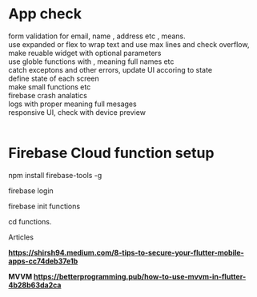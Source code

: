 # App check

form validation for email, name , address etc , means.<br />
use expanded or flex to wrap text and use max lines and check overflow,  <br />
make reuable widget with optional parameters  <br/>
use globle functions with , meaning full names etc <br/>
catch exceptons and other errors, update UI accoring to state <br />
define state of each screen <br />
make small functions etc <br />
firebase crash analatics <br />
logs with proper meaning full mesages <br />
responsive UI, check with device preview <br />
<br />



# Firebase Cloud function setup
npm install firebase-tools -g<br />

firebase login<br />

firebase init functions<br />

cd functions.<br />





Articles <b/>

https://shirsh94.medium.com/8-tips-to-secure-your-flutter-mobile-apps-cc74deb37e1b



MVVM 
https://betterprogramming.pub/how-to-use-mvvm-in-flutter-4b28b63da2ca

